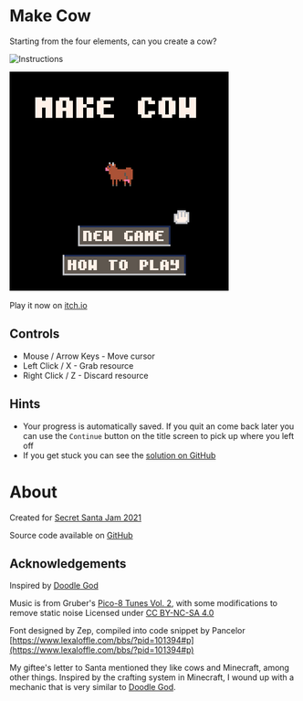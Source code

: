 # Make Cow
Starting from the four elements, can you create a cow?  

![Instructions](https://raw.githubusercontent.com/CaterpillarGames/pico8-games/master/carts/make-cow/images/instructions.png)


[![Title screen showing a pixel art cow](images/cover.png)](https://caterpillargames.itch.io/make-cow)

Play it now on [itch.io](https://caterpillargames.itch.io/make-cow)


## Controls
* Mouse / Arrow Keys - Move cursor
* Left Click / X - Grab resource
* Right Click / Z - Discard resource



## Hints
* Your progress is automatically saved. If you quit an come back later you can use the `Continue` button on the title screen to pick up where you left off
* If you get stuck you can see the [solution on GitHub](https://github.com/CaterpillarGames/pico8-games/tree/master/carts/make-cow/images)



# About
Created for [Secret Santa Jam 2021](https://itch.io/jam/secret-santa-2021)  


Source code available on [GitHub](https://github.com/CaterpillarGames/pico8-games/tree/master/carts/make-cow)


## Acknowledgements
Inspired by [Doodle God](https://doodlegoduniverse.com/)

Music is from Gruber's [Pico-8 Tunes Vol. 2](https://www.lexaloffle.com/bbs/?tid=33675), with some modifications to remove static noise
Licensed under [CC BY-NC-SA 4.0](https://creativecommons.org/licenses/by-nc-sa/4.0/)

Font designed by Zep, compiled into code snippet by Pancelor [https://www.lexaloffle.com/bbs/?pid=101394#p](https://www.lexaloffle.com/bbs/?pid=101394#p)  



My giftee's letter to Santa mentioned they like cows and Minecraft, among other things.
Inspired by the crafting system in Minecraft, I wound up with a mechanic that is very 
similar to [Doodle God](https://doodlegoduniverse.com/).
